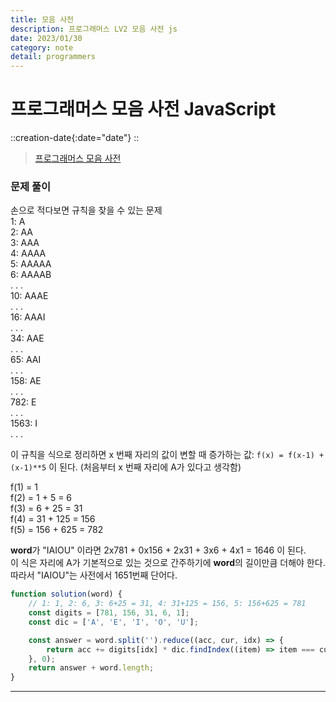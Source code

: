 ```yaml
---
title: 모음 사전
description: 프로그래머스 LV2 모음 사전 js
date: 2023/01/30
category: note
detail: programmers
---
```


# 프로그래머스 모음 사전 JavaScript
::creation-date{:date="date"}
::

> <a href="https://school.programmers.co.kr/learn/courses/30/lessons/84512" target="_blank" class="font-bold">프로그래머스 모음 사전</a>

### 문제 풀이
손으로 적다보면 규칙을 찾을 수 있는 문제  
1: A  
2: AA  
3: AAA  
4: AAAA  
5: AAAAA  
6: AAAAB  
.
.
.  
10: AAAE  
.
.
.  
16: AAAI  
.
.
.  
34: AAE  
.
.
.  
65: AAI  
.
.
.  
158: AE  
.
.
.  
782: E  
.
.
.  
1563: I  
.
.
.  

이 규칙을 식으로 정리하면 x 번째 자리의 값이 변할 때 증가하는 값:
`f(x) = f(x-1) + (x-1)**5` 이 된다. (처음부터 x 번째 자리에 A가 있다고 생각함)  

f(1) = 1  
f(2) = 1 + 5 = 6  
f(3) = 6 + 25 = 31  
f(4) = 31 + 125 = 156  
f(5) = 156 + 625 = 782  

**word**가 "IAIOU" 이라면 2x781 + 0x156 + 2x31 + 3x6 + 4x1 = 1646 이 된다.  
이 식은 자리에 A가 기본적으로 있는 것으로 간주하기에 **word**의 길이만큼 더해야 한다.   
따라서 "IAIOU"는 사전에서 1651번째 단어다.
```js
function solution(word) {
    // 1: 1, 2: 6, 3: 6+25 = 31, 4: 31+125 = 156, 5: 156+625 = 781  
    const digits = [781, 156, 31, 6, 1];
    const dic = ['A', 'E', 'I', 'O', 'U'];

    const answer = word.split('').reduce((acc, cur, idx) => {
        return acc += digits[idx] * dic.findIndex((item) => item === cur)
    }, 0);
    return answer + word.length;
}
```

---